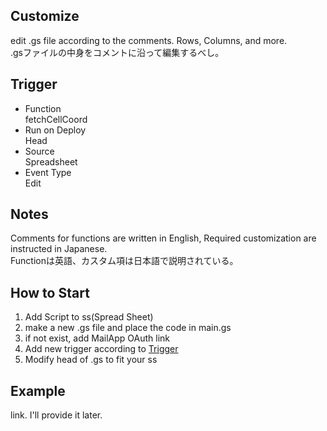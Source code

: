 ## Customize
edit .gs file according to the comments. Rows, Columns, and more.<br>
.gsファイルの中身をコメントに沿って編集するべし。

## Trigger
* Function<br>
    fetchCellCoord
* Run on Deploy<br>
    Head
* Source<br>
    Spreadsheet
* Event Type<br>
    Edit
## Notes
Comments for functions are written in English, Required customization are instructed in Japanese.<br>
Functionは英語、カスタム項は日本語で説明されている。

## How to Start
1. Add Script to ss(Spread Sheet)
2. make a new .gs file and place the code in main.gs
3. if not exist, add MailApp OAuth link
4. Add new trigger according to [Trigger](https://github.com/Raymondoor/G_SS_Mail?tab=readme-ov-file#trigger)
5. Modify head of .gs to fit your ss

## Example
link. I'll provide it later.
